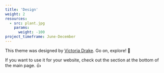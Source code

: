 ```yaml
---
title: 'Design'
weight: 2
resources:
  - src: plant.jpg
    params:
      weight: -100
project_timeframe: June-December
---
```


This theme was designed by [Victoria Drake](https://victoria.dev). Go on, explore! 💪

If you want to use it for your website, check out the section at the bottom of the main page. 👍
